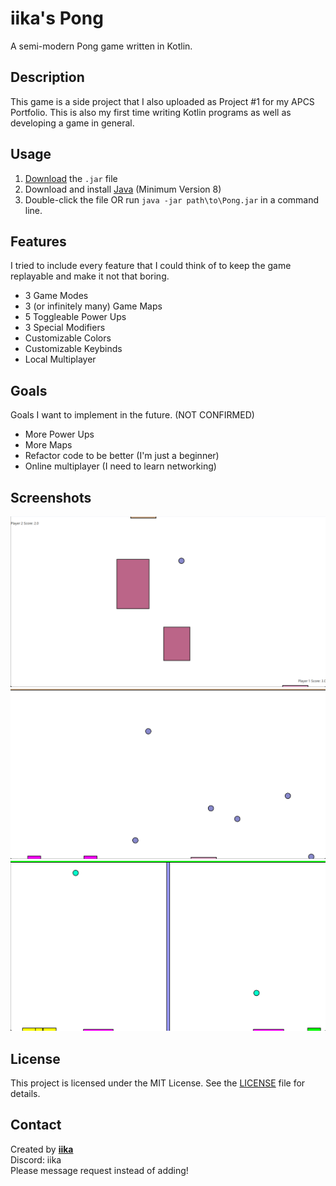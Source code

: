 # iika's Pong
A semi-modern Pong game written in Kotlin.

## Description
This game is a side project that I also uploaded as Project #1 for my APCS Portfolio.
This is also my first time writing Kotlin programs as well as developing a game in general.

## Usage
1. [Download](https://github.com/iika-a/Pong/releases) the `.jar` file
2. Download and install [Java](https://adoptium.net/download/) (Minimum Version 8)
3. Double-click the file OR run `java -jar path\to\Pong.jar` in a command line.

## Features
I tried to include every feature that I could think of to keep the game replayable and make it not that boring.
- 3 Game Modes
- 3 (or infinitely many) Game Maps
- 5 Toggleable Power Ups
- 3 Special Modifiers
- Customizable Colors
- Customizable Keybinds
- Local Multiplayer

## Goals
Goals I want to implement in the future. (NOT CONFIRMED)
- More Power Ups
- More Maps
- Refactor code to be better (I'm just a beginner)
- Online multiplayer (I need to learn networking)

## Screenshots
![Game Screenshot](screenshots/Screenshot_1.png)
![Game Screenshot](screenshots/Screenshot_2.png)
![Game Screenshot](screenshots/Screenshot_3.png)

## License
This project is licensed under the MIT License. See the [LICENSE](LICENSE.md) file for details.

## Contact
Created by [**iika**](https://github.com/iika-a/)<br>
Discord: iika<br>
Please message request instead of adding!